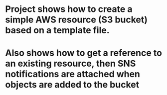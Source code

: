 # Project shows how to create a simple AWS resource (S3 bucket) based on a template file.  
# Also shows how to get a reference to an existing resource, then SNS notifications are attached when objects are added to the bucket
